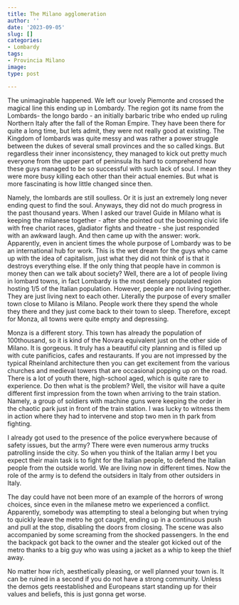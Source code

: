 ```yaml
---
title: The Milano agglomeration
author: ''
date: '2023-09-05'
slug: []
categories:
- Lombardy
tags:
- Provincia Milano
image: 
type: post

---
```


The unimaginable happened. We left our lovely Piemonte and crossed the magical line this ending up in Lombardy. The region got its name from the Lombards- the longo bardo - an initially barbaric tribe who ended up ruling Northern Italy after the fall of the Roman Empire. They have been there for quite a long time, but lets admit, they were not really good at existing. The Kingdom of lombards was quite messy and was rather a power struggle between the dukes of several small provinces and the so called kings. But regardless their inner inconsistency, they managed to kick out pretty much everyone from the upper part of peninsula Its hard to comprehend how these guys managed to be so successful with such lack of soul. I mean they were more busy killing each other than their actual enemies. But what is more fascinating is how little changed since then.


Namely, the lombards are still soulless. Or it is just an extremely long never ending quest to find the soul. Anyways, they did not do much progress in the past thousand years. When I asked our travel Guide in Milano what is keeping the milanese together - after she pointed out the booming civic life with free chariot races, gladiator fights and theatre - she just responded with an awkward laugh. And then came up with the answer: work. Apparently, even in ancient times the whole purpose of Lombardy was to be an international hub for work. This is the wet dream for the guys who came up with the idea of capitalism, just what they did not think of is that it destroys everything else. If the only thing that people have in common is money then can we talk about society? Well, there are a lot of people living in lombard towns, in fact Lombardy is the most densely populated region hosting 1/5 of the Italian population. However, people are not living together. They are just living next to each other. Literally the purpose of every smaller town close to Milano is Milano. People work there they spend the whole they there and they just come back to their town to sleep.  Therefore, except for Monza, all towns were quite empty and depressing.


Monza is a different story. This town has already the population of 100thousand, so it is kind of the Novara equivalent just on the other side of Milano. It is gorgeous. It truly has a beautiful city planning and is filled up with cute panificios, cafes and restaurants. If you are not impressed by the typical Rheinland architecture then you can get excitement from the various churches and medieval towers that are occasional popping up on the road. There is a lot of youth there, high-school aged, which is quite rare to experience. Do then what is the problem? Well, the visitor will have a quite different first impression from the town when arriving to the train station. Namely, a group of soldiers with machine guns were keeping the order in the chaotic park just in front of the train station. I was lucky to witness them in action where they had to intervene and stop two men in th park from fighting.

I already got used to the presence of the police everywhere because of safety issues, but the army? There were even numerous army trucks patrolling inside the city. So when you think of the Italian army I bet you expect their main task is to fight for the Italian people, to defend the Italian people from the outside world. We are living now in different times. Now the role of the army is to defend the outsiders in Italy from other outsiders in Italy.

The day could have not been more of an example of the horrors of wrong choices, since even in the milanese metro we experienced a conflict. Apparently, somebody was attempting to steal a belonging but when trying to quickly leave the metro he got caught, ending up in a continuous push and pull at the stop, disabling the doors from closing. The scene was also accompanied by some screaming from the shocked passengers. In the end the backpack got back to the owner and the stealer got kicked out of the metro thanks to a big guy who was using a jacket as a whip to keep the thief away.

No matter how rich, aesthetically pleasing,  or well planned your town is. It can be ruined in a second if you do not have a strong community. Unless the demos gets reestablished and Europeans start standing up for their values and beliefs, this is just gonna get worse.